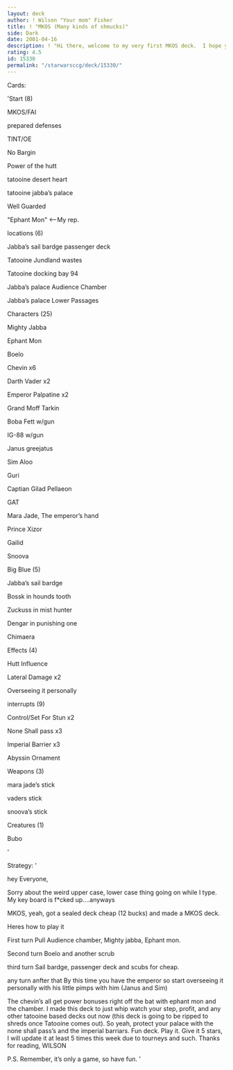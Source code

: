 ```yaml
---
layout: deck
author: ! Wilson "Your mom" Fisher
title: ! "MKOS (Many kinds of shmucks)"
side: Dark
date: 2001-04-16
description: ! "Hi there, welcome to my very first MKOS deck.  I hope you enjoy"
rating: 4.5
id: 15330
permalink: "/starwarsccg/deck/15330/"
---
```

Cards: 

'Start (8)

MKOS/FAI

prepared defenses

TINT/OE

No Bargin

Power of the hutt

tatooine desert heart

tatooine jabba’s palace

Well Guarded

"Ephant Mon" <--My rep.


locations (6)

Jabba’s sail bardge passenger deck

Tatooine Jundland wastes

Tatooine docking bay 94

Jabba’s palace Audience Chamber

Jabba’s palace Lower Passages


Characters (25)

Mighty Jabba

Ephant Mon

Boelo

Chevin x6

Darth Vader x2

Emperor Palpatine x2

Grand Moff Tarkin

Boba Fett w/gun

IG-88 w/gun

Janus greejatus

Sim Aloo

Guri

Captian Gilad Pellaeon

GAT

Mara Jade, The emperor’s hand

Prince Xizor

Gailid

Snoova


Big Blue (5)

Jabba’s sail bardge

Bossk in hounds tooth

Zuckuss in mist hunter

Dengar in punishing one

Chimaera


Effects (4)

Hutt Influence

Lateral Damage x2

Overseeing it personally


interrupts (9)

Control/Set For Stun x2

None Shall pass x3

Imperial Barrier x3

Abyssin Ornament


Weapons (3)

mara jade’s stick

vaders stick

snoova’s stick


Creatures (1)

Bubo

'

Strategy: '

hey Everyone,


Sorry about the weird upper case, lower case thing going on while I type. My key board is f*cked up....anyways


MKOS, yeah, got a sealed deck cheap (12 bucks) and made a MKOS deck.

Heres how to play it

First turn Pull Audience chamber, Mighty jabba, Ephant mon.

Second turn Boelo and another scrub

third turn Sail bardge, passenger deck and scubs for cheap.  

any turn anfter that By this time you have the emperor so start overseeing it personally with his little pimps with him (Janus and Sim)


The chevin’s all get power bonuses right off the bat with ephant mon and the chamber.  I made this deck to just whip watch your step, profit, and any other tatooine based decks out now (this deck is going to be ripped to shreds once Tatooine comes out). So yeah, protect your palace with the none shall pass’s and the imperial barriars.  Fun deck.  Play it. Give it 5 stars, I will update it at least 5 times this week due to tourneys and such.  Thanks for reading, WILSON



P.S. Remember, it’s only a game, so have fun. '

